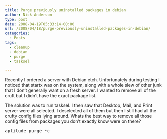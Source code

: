 ```yaml
---
title: Purge previously uninstalled packages in debian
author: Nick Anderson
type: post
date: 2008-04-19T05:33:14+00:00
url: /2008/04/18/purge-previously-uninstalled-packages-in-debian/
categories:
  - Posts
tags:
  - cleanup
  - debian
  - purge
  - tasksel

---
```

Recently I ordered a server with Debian etch. Unfortunately during testing I noticed that startx was on the system, along with a whole slew of other junk that I don&#8217;t generally want on a fresh server. I wanted to remove all of the cruft but I didn&#8217;t have the exact package list.<!--more-->

<!--adsense-->


  
The solution was to run tasksel. I then saw that Desktop, Mail, and Print server were all selected. I deselected all of them but then I still had all the crufty config files lying around. Whats the best way to remove all those config files from packages you don&#8217;t exactly know were on there?

<pre class="brush: bash; title: ; notranslate" title="">aptitude purge ~c
</pre>
